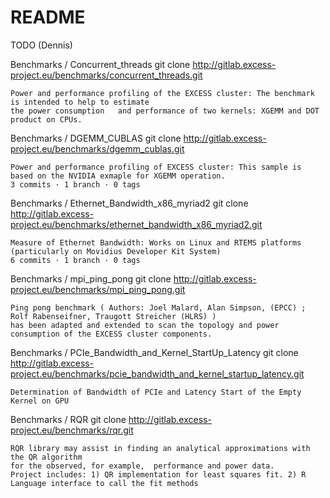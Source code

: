 # README

TODO (Dennis)


   Benchmarks / Concurrent_threads
   git clone http://gitlab.excess-project.eu/benchmarks/concurrent_threads.git

    Power and performance profiling of the EXCESS cluster: The benchmark is intended to help to estimate 
    the power consumption   and performance of two kernels: XGEMM and DOT product on CPUs.
      
   Benchmarks / DGEMM_CUBLAS
   git clone http://gitlab.excess-project.eu/benchmarks/dgemm_cublas.git

    Power and performance profiling of EXCESS cluster: This sample is based on the NVIDIA exmaple for XGEMM operation.
    3 commits · 1 branch · 0 tags
   
   Benchmarks / Ethernet_Bandwidth_x86_myriad2
   git clone http://gitlab.excess-project.eu/benchmarks/ethernet_bandwidth_x86_myriad2.git

    Measure of Ethernet Bandwidth: Works on Linux and RTEMS platforms (particularly on Movidius Developer Kit System)
    6 commits · 1 branch · 0 tags
   
   Benchmarks / mpi_ping_pong
   git clone http://gitlab.excess-project.eu/benchmarks/mpi_ping_pong.git

    Ping pong benchmark ( Authors: Joel Malard, Alan Simpson, (EPCC) ; Rolf Rabenseifner, Traugott Streicher (HLRS) )
    has been adapted and extended to scan the topology and power consumption of the EXCESS cluster components.
    
   Benchmarks / PCIe_Bandwidth_and_Kernel_StartUp_Latency
   git clone http://gitlab.excess-project.eu/benchmarks/pcie_bandwidth_and_kernel_startup_latency.git

    Determination of Bandwidth of PCIe and Latency Start of the Empty Kernel on GPU
   
   Benchmarks / RQR
   git clone http://gitlab.excess-project.eu/benchmarks/rqr.git

    RQR library may assist in finding an analytical approximations with the QR algorithm 
    for the observed, for example,  performance and power data.
    Project includes: 1) QR implementation for least squares fit. 2) R Language interface to call the fit methods
  

